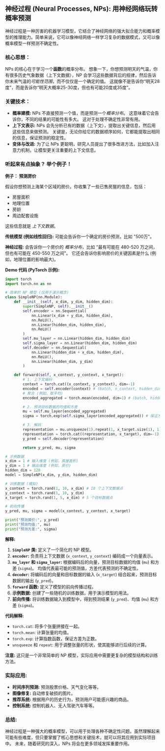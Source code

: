 ## 神经过程 (Neural Processes, NPs): 用神经网络玩转概率预测

神经过程是一种厉害的机器学习模型，它结合了神经网络的强大拟合能力和概率模型的推理能力。简单来说，它可以像神经网络一样学习复杂的数据模式，又可以像概率模型一样预测不确定性。

### 核心思想：

NPs 的核心在于学习一个**函数**的概率分布。  想象一下，你想预测明天的气温，你有很多历史气象数据（上下文数据），NP 会学习这些数据背后的规律，然后告诉你未来气温的*可能性范围*，而不仅仅是一个确定的值。  这就像不是告诉你“明天28度”，而是告诉你“明天大概率25-30度，但也有可能20度或35度”。

### 关键技术：

*   **概率建模:**  NPs 不直接预测一个值，而是预测一个*概率分布*。  这意味着它会告诉你，不同的结果的可能性有多大。  这对于处理不确定性非常有用。
*   **上下文表示:**  NPs 会先分析已有的数据（上下文），提取出关键信息，然后用这些信息来做预测。 关键是，无论你给它的数据顺序如何，它都能提取出相同的信息，保证预测的稳定性。
*   **变体与改进:**  为了让 NPs 更聪明，研究人员提出了很多改进方法，比如加入注意力机制，让模型更关注重要的上下文信息。

### 听起来有点抽象？ 举个例子！

**例子： 预测房价**

假设你想预测上海某个区域的房价。你收集了一些已售房屋的信息，包括：

*   房屋面积
*   地理位置
*   房龄
*   周边配套设施

这些信息就是 *上下文数据*。

**传统模型 (例如线性回归):** 可能会告诉你一个确定的房价预测，比如 "500万"。

**神经过程:**  会告诉你一个房价的 *概率分布*，比如 "最有可能在 480-520 万之间，但也有可能在 450-550 万之间"。  它还会告诉你影响房价的关键因素是什么 (例如，地理位置的影响最大)。

**Demo 代码 (PyTorch 示例):**

```python
import torch
import torch.nn as nn

# 简单的 NP 模型 (仅用于演示概念)
class SimpleNP(nn.Module):
    def __init__(self, x_dim, y_dim, hidden_dim):
        super(SimpleNP, self).__init__()
        self.encoder = nn.Sequential(
            nn.Linear(x_dim + y_dim, hidden_dim),
            nn.ReLU(),
            nn.Linear(hidden_dim, hidden_dim),
            nn.ReLU()
        )
        self.mu_layer = nn.Linear(hidden_dim, hidden_dim)
        self.sigma_layer = nn.Linear(hidden_dim, hidden_dim)
        self.decoder = nn.Sequential(
            nn.Linear(hidden_dim + x_dim, hidden_dim),
            nn.ReLU(),
            nn.Linear(hidden_dim, y_dim)
        )

    def forward(self, x_context, y_context, x_target):
        # 1. 上下文编码
        context = torch.cat((x_context, y_context), dim=-1)
        encoded = self.encoder(context) # (batch, n_context, hidden_dim)
        # 聚合 (例如，取平均)
        encoded_aggregated = torch.mean(encoded, dim=1) # (batch, hidden_dim)

        # 2. 预测目标数据的均值和方差
        mu = self.mu_layer(encoded_aggregated)
        sigma = torch.exp(self.sigma_layer(encoded_aggregated)) # 保证方差为正

        # 3. 解码
        representation = mu.unsqueeze(1).repeat(1, x_target.size(1), 1) # (batch, n_target, hidden_dim)
        representation = torch.cat((representation, x_target), dim=-1)
        y_pred = self.decoder(representation)

        return y_pred, mu, sigma

# 示例数据
x_dim = 1 # 输入维度 (例如，房屋面积)
y_dim = 1 # 输出维度 (例如，房价)
hidden_dim = 128
model = SimpleNP(x_dim, y_dim, hidden_dim)

# 训练数据 (模拟)
x_context = torch.rand(1, 10, x_dim) # 10 个上下文数据点
y_context = torch.rand(1, 10, y_dim)
x_target = torch.rand(1, 5, x_dim) # 5 个目标数据点

# 前向传播
y_pred, mu, sigma = model(x_context, y_context, x_target)

print("预测房价:", y_pred)
print("预测均值:", mu)
print("预测方差:", sigma)
```

**解释:**

1.  **`SimpleNP` 类:**  定义了一个简化的 NP 模型。
2.  **`encoder`:**  负责将上下文数据 (`x_context`, `y_context`) 编码成一个向量表示。
3.  **`mu_layer` 和 `sigma_layer`:**  根据编码后的向量，预测目标数据的均值 (`mu`) 和方差 (`sigma`)。 均值代表最可能的预测值，方差代表预测的不确定性。
4.  **`decoder`:**  将编码后的向量和目标数据的输入 (`x_target`) 结合起来，预测目标数据的输出 (`y_pred`)。
5.  **`forward` 函数:**  定义了模型的前向传播过程。
6.  **示例数据:**  创建了一些随机的训练数据，用于演示模型的用法。
7.  **前向传播:**  将训练数据输入到模型中，得到预测结果 (`y_pred`)、均值 (`mu`) 和方差 (`sigma`)。

**代码解释:**

*   `torch.cat`:  将多个张量拼接在一起。
*   `torch.mean`:  计算张量的均值。
*   `torch.exp`:  计算指数函数，保证方差为正数。
*   `unsqueeze` 和 `repeat`:  用于调整张量的形状，使其能够进行后续的计算。

**注意:**  这只是一个非常简单的 NP 模型，实际应用中需要更复杂的模型结构和训练方法。

### 实际应用:

*   **时间序列预测:** 预测股票价格、天气变化等等。
*   **图像修复:**  自动修复破损的图片。
*   **推荐系统:**  根据用户的历史行为，预测用户可能感兴趣的商品。
*   **控制系统:**  控制机器人、无人驾驶汽车等等。

### 总结:

神经过程是一种强大的概率模型，可以用于处理各种不确定性问题。虽然理解起来可能有些难度，但只要掌握了核心思想和关键技术，就可以将其应用到实际项目中。  未来，随着研究的深入，NPs 将会在更多领域发挥重要作用。